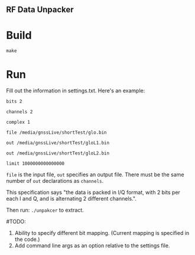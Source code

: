 ## RF Data Unpacker 

# Build
`make`

# Run
Fill out the information in settings.txt. Here's an example:
```
bits 2

channels 2

complex 1

file /media/gnssLive/shortTest/glo.bin

out /media/gnssLive/shortTest/gloL1.bin

out /media/gnssLive/shortTest/gloL2.bin

limit 1000000000000000
```

`file` is the input file, `out` specifies an output file. There must be the same number of `out` declarations as `channels`.

This specification says "the data is packed in I/Q format, with 2 bits per each I and Q, and is alternating 2 different channels.". 

Then run:
`./unpakcer`
to extract.

#TODO:
1. Ability to specify different bit mapping. (Current mapping is specified in the code.)
2. Add command line args as an option relative to the settings file.